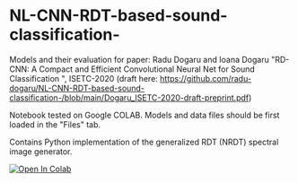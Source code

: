 # NL-CNN-RDT-based-sound-classification-
Models and their evaluation for paper: Radu Dogaru and Ioana Dogaru  "RD-CNN: A Compact and Efficient Convolutional Neural Net for Sound Classification ", ISETC-2020  (draft here: https://github.com/radu-dogaru/NL-CNN-RDT-based-sound-classification-/blob/main/Dogaru_ISETC-2020-draft-preprint.pdf)

Notebook tested on Google COLAB. Models and data files should be first loaded in the "Files" tab. 

Contains Python implementation of the generalized RDT (NRDT) spectral image generator. 

<a href="https://colab.research.google.com/github/radu-dogaru/NL-CNN-RDT-based-sound-classification-/blob/main/evaluate_rdt_nl_cnn_models.ipynb">
  <img src="https://colab.research.google.com/assets/colab-badge.svg" alt="Open In Colab"/>
</a>
